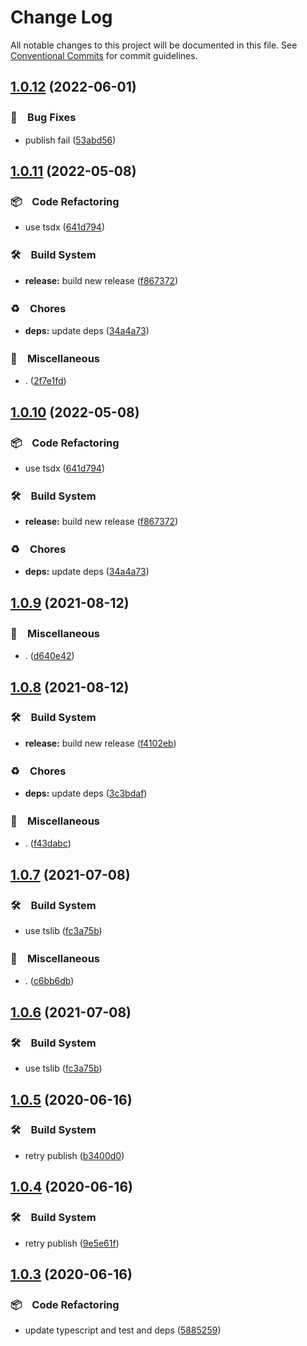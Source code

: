# Change Log

All notable changes to this project will be documented in this file.
See [Conventional Commits](https://conventionalcommits.org) for commit guidelines.

## [1.0.12](https://github.com/bluelovers/ws-http/compare/http-response-stream@1.0.11...http-response-stream@1.0.12) (2022-06-01)


### 🐛　Bug Fixes

* publish fail ([53abd56](https://github.com/bluelovers/ws-http/commit/53abd56354509f606b6a9fa9ce1973d1db36d56b))





## [1.0.11](https://github.com/bluelovers/ws-http/compare/http-response-stream@1.0.9...http-response-stream@1.0.11) (2022-05-08)


### 📦　Code Refactoring

* use tsdx ([641d794](https://github.com/bluelovers/ws-http/commit/641d79460371bf09c5c1e77790237896a228c85a))


### 🛠　Build System

* **release:** build new release ([f867372](https://github.com/bluelovers/ws-http/commit/f867372d6dcadba0cd0da0b0f524b7c9f8739bec))


### ♻️　Chores

* **deps:** update deps ([34a4a73](https://github.com/bluelovers/ws-http/commit/34a4a73455fcde24f299dff1d321020d6d4e8064))


### 🔖　Miscellaneous

* . ([2f7e1fd](https://github.com/bluelovers/ws-http/commit/2f7e1fd28e1568e987b6d2594a6627c6b71ca104))





## [1.0.10](https://github.com/bluelovers/ws-http/compare/http-response-stream@1.0.9...http-response-stream@1.0.10) (2022-05-08)


### 📦　Code Refactoring

* use tsdx ([641d794](https://github.com/bluelovers/ws-http/commit/641d79460371bf09c5c1e77790237896a228c85a))


### 🛠　Build System

* **release:** build new release ([f867372](https://github.com/bluelovers/ws-http/commit/f867372d6dcadba0cd0da0b0f524b7c9f8739bec))


### ♻️　Chores

* **deps:** update deps ([34a4a73](https://github.com/bluelovers/ws-http/commit/34a4a73455fcde24f299dff1d321020d6d4e8064))





## [1.0.9](https://github.com/bluelovers/ws-http/compare/http-response-stream@1.0.8...http-response-stream@1.0.9) (2021-08-12)


### 🔖　Miscellaneous

* . ([d640e42](https://github.com/bluelovers/ws-http/commit/d640e429aa213cf37993aac4a44dbc162bc368b4))





## [1.0.8](https://github.com/bluelovers/ws-http/compare/http-response-stream@1.0.7...http-response-stream@1.0.8) (2021-08-12)


### 🛠　Build System

* **release:** build new release ([f4102eb](https://github.com/bluelovers/ws-http/commit/f4102ebf69c13d9462c3afcfd5c7b6738502b422))


### ♻️　Chores

* **deps:** update deps ([3c3bdaf](https://github.com/bluelovers/ws-http/commit/3c3bdaf498061eabdbe45f87886eaa3aa8ff30ea))


### 🔖　Miscellaneous

* . ([f43dabc](https://github.com/bluelovers/ws-http/commit/f43dabcd2c55a2197dd658eec39c59db5cde024f))





## [1.0.7](https://github.com/bluelovers/ws-http/compare/http-response-stream@1.0.5...http-response-stream@1.0.7) (2021-07-08)


### 🛠　Build System

* use tslib ([fc3a75b](https://github.com/bluelovers/ws-http/commit/fc3a75b0aa7335cebc58b0640a42fcb1c65c00bc))


### 🔖　Miscellaneous

* . ([c6bb6db](https://github.com/bluelovers/ws-http/commit/c6bb6db2691bbbc445c43e42ec6c078c871948b3))





## [1.0.6](https://github.com/bluelovers/ws-http/compare/http-response-stream@1.0.5...http-response-stream@1.0.6) (2021-07-08)


### 🛠　Build System

* use tslib ([fc3a75b](https://github.com/bluelovers/ws-http/commit/fc3a75b0aa7335cebc58b0640a42fcb1c65c00bc))





## [1.0.5](https://github.com/bluelovers/ws-http/compare/http-response-stream@1.0.4...http-response-stream@1.0.5) (2020-06-16)


### 🛠　Build System

*  retry publish ([b3400d0](https://github.com/bluelovers/ws-http/commit/b3400d0d1a70234b89116fded921e0f57ac8e6f2))





## [1.0.4](https://github.com/bluelovers/ws-http/compare/http-response-stream@1.0.3...http-response-stream@1.0.4) (2020-06-16)


### 🛠　Build System

*  retry publish ([9e5e61f](https://github.com/bluelovers/ws-http/commit/9e5e61f40b2ee673a77d2cc19512358b014aea5a))





## [1.0.3](https://github.com/bluelovers/ws-http/compare/http-response-stream@1.0.2...http-response-stream@1.0.3) (2020-06-16)


### 📦　Code Refactoring

*  update typescript and test and deps ([5885259](https://github.com/bluelovers/ws-http/commit/5885259ff67a671f328f9dc7ecf8153a7b8c3452))
